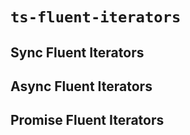 # `ts-fluent-iterators`

## Sync Fluent Iterators

## Async Fluent Iterators

## Promise Fluent Iterators
